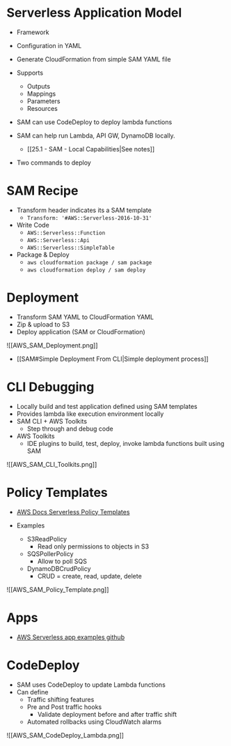 # Serverless Application Model

- Framework
- Configuration in YAML
- Generate CloudFormation from simple SAM YAML file
- Supports
	- Outputs
	- Mappings
	- Parameters
	- Resources
- SAM can use CodeDeploy to deploy lambda functions
- SAM can help run Lambda, API GW, DynamoDB locally.
	- [[25.1 - SAM - Local Capabilities|See notes]]

- Two commands to deploy

# SAM Recipe

- Transform header indicates its a SAM template
	- `Transform: '#AWS::Serverless-2016-10-31'`
- Write Code
	- `AWS::Serverless::Function`
	- `AWS::Serverless::Api`
	- `AWS::Serverless::SimpleTable`
- Package & Deploy
	- `aws cloudformation package / sam package`
	- `aws cloudformation deploy / sam deploy`

# Deployment

- Transform SAM YAML to CloudFormation YAML
- Zip & upload to S3
- Deploy application (SAM or CloudFormation)

![[AWS_SAM_Deployment.png]]

- [[SAM#Simple Deployment From CLI|Simple deployment process]]

# CLI Debugging

- Locally build and test application defined using SAM templates
- Provides lambda like execution environment locally
- SAM CLI + AWS Toolkits
	- Step through and debug code
- AWS Toolkits
	- IDE plugins to build, test, deploy, invoke lambda functions built using SAM

![[AWS_SAM_CLI_Toolkits.png]]

# Policy Templates

- [AWS Docs Serverless Policy Templates](https://docs.aws.amazon.com/serverless-application-model/latest/developerguide/serverless-policy-templates.html)

- Examples
	- S3ReadPolicy
		- Read only permissions to objects in S3
	- SQSPollerPolicy
		- Allow to poll SQS
	- DynamoDBCrudPolicy
		- CRUD = create, read, update, delete

![[AWS_SAM_Policy_Template.png]]

# Apps

- [AWS Serverless app examples github](https://github.com/amazon-archives/serverless-app-examples)

# CodeDeploy

- SAM uses CodeDeploy to update Lambda functions
- Can define
	- Traffic shifting features
	- Pre and Post traffic hooks
		- Validate deployment before and after traffic shift
	- Automated rollbacks using CloudWatch alarms

![[AWS_SAM_CodeDeploy_Lambda.png]]
